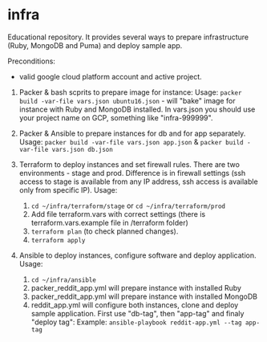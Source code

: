 # infra

Educational repository. It provides several ways to prepare infrastructure (Ruby, MongoDB and Puma) and deploy sample app.

Preconditions:
* valid google cloud platform account and active project.

1. Packer & bash scprits to prepare image for instance:
  Usage: ```packer build -var-file vars.json ubuntu16.json``` - will "bake" image for instance with Ruby and MongoDB installed.
  In vars.json you should use your project name on GCP, something like "infra-999999".
2. Packer & Ansible to prepare instances for db and for app separately.
  Usage:
  ```packer build -var-file vars.json app.json``` &
  ```packer build -var-file vars.json db.json```

2. Terraform to deploy instances and set firewall rules. There are two environments - stage and prod. Difference is in firewall settings (ssh access to stage is available from any IP address, ssh access is available only from specific IP).
Usage:
    1. ```cd ~/infra/terraform/stage``` or ```cd ~/infra/terraform/prod```
    2. Add file terraform.vars with correct settings (there is terraform.vars.example file in /terraform folder)
    2. ```terraform plan``` (to check planned changes).
    3. ```terraform apply```

3. Ansible to deploy instances, configure software and deploy application.
Usage:
   1. ```cd ~/infra/ansible```
   2. packer_reddit_app.yml will prepare instance with installed Ruby
   3. packer_reddit_app.yml will prepare instance with installed MongoDB
   4. reddit_app.yml will configure both instances, clone and deploy sample application. First use "db-tag", then "app-tag" and finaly "deploy tag":
   Example: ```ansible-playbook reddit-app.yml --tag app-tag```
